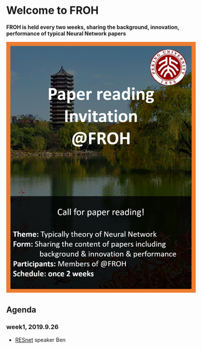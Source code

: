 # Welcome to FROH
**FROH is held every two weeks, sharing the background, innovation, performance of typical Neural Network papers**


![FROH Logo](/FROH.png)
## Agenda
### week1, 2019.9.26
- [RESnet](https://arxiv.org/pdf/1512.03385v1.pdf) speaker Ben
